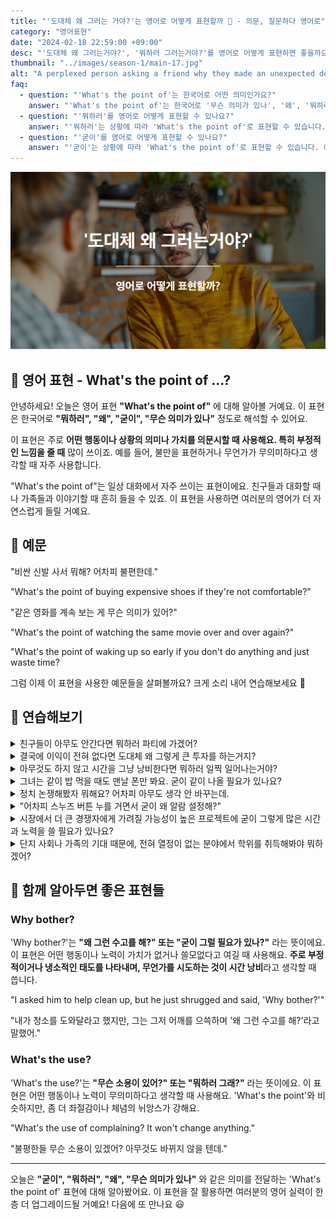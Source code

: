 ```yaml
---
title: "'도대체 왜 그러는 거야?'는 영어로 어떻게 표현할까 🤷 - 의문, 질문하다 영어로"
category: "영어표현"
date: "2024-02-18 22:59:00 +09:00"
desc: "'도대체 왜 그러는거야?', '뭐하러 그러는거야?'를 영어로 어떻게 표현하면 좋을까요? '결국에 이익이 전혀 없다면 도대체 왜 그렇게 큰 투자를 하는거지?', '아무것도 하지 않고 시간을 그냥 낭비한다면 뭐하러 일찍 일어나는거야?' 등을 영어로 표현하는 법을 배워봅시다."
thumbnail: "../images/season-1/main-17.jpg"
alt: "A perplexed person asking a friend why they made an unexpected decision, seeking understanding"
faq:
  - question: "'What's the point of'는 한국어로 어떤 의미인가요?"
    answer: "'What's the point of'는 한국어로 '무슨 의미가 있나', '왜', '뭐하러' 등으로 번역될 수 있습니다. 이 표현은 어떤 행동이나 상황의 가치나 목적에 의문을 제기할 때 사용합니다."
  - question: "'뭐하러'를 영어로 어떻게 표현할 수 있나요?"
    answer: "'뭐하러'는 상황에 따라 'What's the point of'로 표현할 수 있습니다. 예를 들어, '비싼 신발을 사서 뭐하겠어요?'는 'What's the point of buying expensive shoes?'로 말할 수 있습니다."
  - question: "'굳이'를 영어로 어떻게 표현할 수 있나요?"
    answer: "'굳이'는 상황에 따라 'What's the point of'로 표현할 수 있습니다. 예를 들어, '어차피 스누즈 버튼 누를 거면서 굳이 왜 알람 설정해?'는 'What's the point of setting an alarm if you're just gonna hit snooze anyway?'로 말할 수 있습니다."
---
```


![굳이 영어표현](../images/season-1/main-17.jpg)

## 🌟 영어 표현 - What's the point of ...?

안녕하세요! 오늘은 영어 표현 **"What's the point of"** 에 대해 알아볼 거예요. 이 표현은 한국어로 **"뭐하러", "왜", "굳이", "무슨 의미가 있나"** 정도로 해석할 수 있어요.

이 표현은 주로 **어떤 행동이나 상황의 의미나 가치를 의문시할 때 사용해요. 특히 부정적인 느낌을 줄 때** 많이 쓰이죠. 예를 들어, 불만을 표현하거나 무언가가 무의미하다고 생각할 때 자주 사용합니다.

"What's the point of"는 일상 대화에서 자주 쓰이는 표현이에요. 친구들과 대화할 때나 가족들과 이야기할 때 흔히 들을 수 있죠. 이 표현을 사용하면 여러분의 영어가 더 자연스럽게 들릴 거예요.

<script async src="https://pagead2.googlesyndication.com/pagead/js/adsbygoogle.js?client=ca-pub-1465612013356152"
     crossorigin="anonymous"></script>
<!-- engple-horizontal-ad -->

<ins class="adsbygoogle"
     style="display:block"
     data-ad-client="ca-pub-1465612013356152"
     data-ad-slot="2106896038"
     data-ad-format="auto"
     data-full-width-responsive="true"></ins>

<script>
     (adsbygoogle = window.adsbygoogle || []).push({});
</script>

## 📖 예문

"비싼 신발 사서 뭐해? 어차피 불편한데."

"What's the point of buying expensive shoes if they're not comfortable?"

"같은 영화를 계속 보는 게 무슨 의미가 있어?"

"What's the point of watching the same movie over and over again?"

"What's the point of waking up so early if you don't do anything and just waste time?

그럼 이제 이 표현을 사용한 예문들을 살펴볼까요? 크게 소리 내어 연습해보세요 🚀

## 💬 연습해보기

<details>
  <summary>친구들이 아무도 안간다면 뭐하러 파티에 가겠어?</summary>
  <span>What’s the point of going to the party if none of our friends are going to be there?</span>
</details>

<details>
  <summary>결국에 이익이 전혀 없다면 도대체 왜 그렇게 큰 투자를 하는거지?</summary>
  <span>What's the point of making such a huge investment if, in the end, there's no profit at all?</span>
</details>

<details>
 <summary>아무것도 하지 않고 시간을 그냥 낭비한다면 뭐하러 일찍 일어나는거야?</summary>
  <span>What's the point of waking up so early if you don't do anything and just waste time?</span>
</details>

<details>
<summary>그녀는 같이 밥 먹을 때도 맨날 폰만 봐요. 굳이 같이 나올 필요가 있나요?</summary>
<span>She's always on her phone during dinner. What's the point of going out together?</span>
</details>

<details>
  <summary>정치 논쟁해봤자 뭐해요? 어차피 아무도 생각 안 바꾸는데.</summary>
  <span>What’s the point of arguing about politics? Nobody ever changes their mind anyway.</span>
</details>

<details>
<summary>"어차피 스누즈 버튼 누를 거면서 굳이 왜 알람 설정해?"</summary>
<span>"What's the point of setting an alarm if you're just gonna hit snooze anyway?"</span>
</details>

<details>
  <summary>시장에서 더 큰 경쟁자에게 가려질 가능성이 높은 프로젝트에 굳이 그렇게 많은 시간과 노력을 쓸 필요가 있나요?</summary>
  <span>What’s the point of investing so much time and effort into a project that’s likely to be overshadowed by larger competitors in the market?</span>
</details>

<details>
  <summary>단지 사회나 가족의 기대 때문에, 전혀 열정이 없는 분야에서 학위를 취득해봐야 뭐하겠어?</summary>
  <span>What’s the point of pursuing a degree in a field you have no passion for, simply because it’s expected of you by society or family?</span>
</details>

## 🤝 함께 알아두면 좋은 표현들

### Why bother?

'Why bother?'는 **"왜 그런 수고를 해?" 또는 "굳이 그럴 필요가 있나?"** 라는 뜻이에요. 이 표현은 어떤 행동이나 노력이 가치가 없거나 쓸모없다고 여길 때 사용해요. **주로 부정적이거나 냉소적인 태도를 나타내며, 무언가를 시도하는 것이 시간 낭비**라고 생각할 때 씁니다.

"I asked him to help clean up, but he just shrugged and said, 'Why bother?'"

"내가 청소를 도와달라고 했지만, 그는 그저 어깨를 으쓱하며 '왜 그런 수고를 해?'라고 말했어."

### What's the use?

'What's the use?'는 **"무슨 소용이 있어?" 또는 "뭐하러 그래?"** 라는 뜻이에요. 이 표현은 어떤 행동이나 노력이 무의미하다고 생각할 때 사용해요. 'What's the point'와 비슷하지만, 좀 더 좌절감이나 체념의 뉘앙스가 강해요.

"What's the use of complaining? It won't change anything."

"불평한들 무슨 소용이 있겠어? 아무것도 바뀌지 않을 텐데."

---

오늘은 **"굳이", "뭐하러", "왜", "무슨 의미가 있나"** 와 같은 의미를 전달하는 'What's the point of' 표현에 대해 알아봤어요. 이 표현을 잘 활용하면 여러분의 영어 실력이 한층 더 업그레이드될 거예요! 다음에 또 만나요 😃
